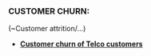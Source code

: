 ### CUSTOMER CHURN:

(~Customer attrition/...)

* [**Customer churn of Telco customers**](https://github.com/SRpracticum/SR-Practicum-2018/blob/master/DATASETS/CUSTOMER%20CHURN/telco_churn.csv)
